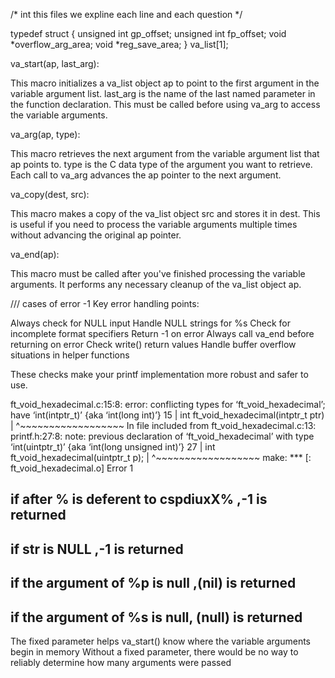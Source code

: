 /* int this files we expline each line and each question */


typedef struct {
    unsigned int gp_offset;
    unsigned int fp_offset;
    void *overflow_arg_area;
    void *reg_save_area;
} va_list[1];

va_start(ap, last_arg):

This macro initializes a va_list object ap to point to the first argument in the variable argument list.
last_arg is the name of the last named parameter in the function declaration.
This must be called before using va_arg to access the variable arguments.

va_arg(ap, type):

This macro retrieves the next argument from the variable argument list that ap points to.
type is the C data type of the argument you want to retrieve.
Each call to va_arg advances the ap pointer to the next argument.

va_copy(dest, src):

This macro makes a copy of the va_list object src and stores it in dest.
This is useful if you need to process the variable arguments multiple times without advancing the original ap pointer.

va_end(ap):

This macro must be called after you've finished processing the variable arguments.
It performs any necessary cleanup of the va_list object ap.




/// cases of error -1
Key error handling points:

Always check for NULL input
Handle NULL strings for %s
Check for incomplete format specifiers
Return -1 on error
Always call va_end before returning on error
Check write() return values
Handle buffer overflow situations in helper functions

These checks make your printf implementation more robust and safer to use.

ft_void_hexadecimal.c:15:8: error: conflicting types for ‘ft_void_hexadecimal’; have ‘int(intptr_t)’ {aka ‘int(long int)’}
   15 | int    ft_void_hexadecimal(intptr_t     ptr)
      |        ^~~~~~~~~~~~~~~~~~~
In file included from ft_void_hexadecimal.c:13:
printf.h:27:8: note: previous declaration of ‘ft_void_hexadecimal’ with type ‘int(uintptr_t)’ {aka ‘int(long unsigned int)’}
   27 | int    ft_void_hexadecimal(uintptr_t p);
      |        ^~~~~~~~~~~~~~~~~~~
make: *** [<builtin>: ft_void_hexadecimal.o] Error 1



## if after % is deferent to cspdiuxX% ,-1  is returned

## if str is NULL ,-1 is returned

## if the argument of %p is null ,(nil) is returned 

## if the argument of %s is null, (null) is returned


The fixed parameter helps va_start() know where the variable arguments begin in memory
Without a fixed parameter, there would be no way to reliably determine how many arguments were passed